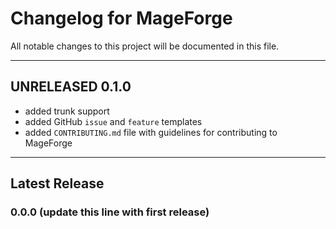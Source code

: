 # Changelog for MageForge

All notable changes to this project will be documented in this file.

---

## UNRELEASED 0.1.0

- added trunk support
- added GitHub `issue` and `feature` templates
- added `CONTRIBUTING.md` file with guidelines for contributing to MageForge

---

## Latest Release

### 0.0.0 (update this line with first release)
